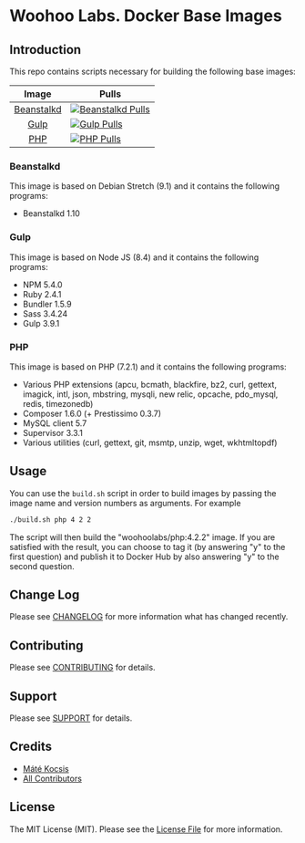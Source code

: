 # Woohoo Labs. Docker Base Images

## Introduction

This repo contains scripts necessary for building the following base images:

|                Image                |                                Pulls                               |
|:-----------------------------------:|--------------------------------------------------------------------|
| [Beanstalkd][link-beanstalkd-image] | [![Beanstalkd Pulls][ico-beanstalkd-pulls]][link-beanstalkd-image] |
| [Gulp][link-gulp-image]             | [![Gulp Pulls][ico-gulp-pulls]][link-gulp-image]                   |
| [PHP][link-php-image]               | [![PHP Pulls][ico-php-pulls]][link-php-image]                      |

### Beanstalkd

This image is based on Debian Stretch (9.1) and it contains the following programs:

- Beanstalkd 1.10

### Gulp

This image is based on Node JS (8.4) and it contains the following programs:

- NPM 5.4.0
- Ruby 2.4.1
- Bundler 1.5.9
- Sass 3.4.24
- Gulp 3.9.1

### PHP

This image is based on PHP (7.2.1) and it contains the following programs:

- Various PHP extensions (apcu, bcmath, blackfire, bz2, curl, gettext, imagick, intl, json, mbstring, mysqli, new relic, opcache, pdo_mysql, redis, timezonedb)
- Composer 1.6.0 (+ Prestissimo 0.3.7)
- MySQL client 5.7
- Supervisor 3.3.1
- Various utilities (curl, gettext, git, msmtp, unzip, wget, wkhtmltopdf)

## Usage

You can use the `build.sh` script in order to build images by passing the image name and version numbers as arguments.
For example

```bash
./build.sh php 4 2 2
```

The script will then build the "woohoolabs/php:4.2.2" image. If you are satisfied with the result, you can choose to
tag it (by answering "y" to the first question) and publish it to Docker Hub by also answering "y" to the second question.

## Change Log

Please see [CHANGELOG](CHANGELOG.md) for more information what has changed recently.

## Contributing

Please see [CONTRIBUTING](CONTRIBUTING.md) for details.

## Support

Please see [SUPPORT](SUPPORT.md) for details.

## Credits

- [Máté Kocsis][link-author]
- [All Contributors][link-contributors]

## License

The MIT License (MIT). Please see the [License File](LICENSE.md) for more information.

[ico-php-pulls]: https://img.shields.io/docker/pulls/woohoolabs/php.svg
[ico-beanstalkd-pulls]: https://img.shields.io/docker/pulls/woohoolabs/beanstalkd.svg
[ico-gulp-pulls]: https://img.shields.io/docker/pulls/woohoolabs/gulp.svg

[link-php-image]: https://hub.docker.com/r/woohoolabs/php/
[link-beanstalkd-image]: https://hub.docker.com/r/woohoolabs/beanstalkd/
[link-gulp-image]: https://hub.docker.com/r/woohoolabs/gulp/
[link-author]: https://github.com/kocsismate
[link-contributors]: ../../contributors
